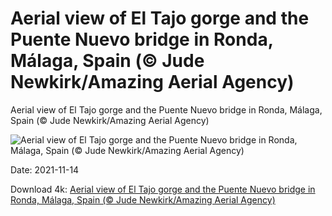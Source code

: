 # Aerial view of El Tajo gorge and the Puente Nuevo bridge in Ronda, Málaga, Spain (© Jude Newkirk/Amazing Aerial Agency)

Aerial view of El Tajo gorge and the Puente Nuevo bridge in Ronda, Málaga, Spain (© Jude Newkirk/Amazing Aerial Agency)

![Aerial view of El Tajo gorge and the Puente Nuevo bridge in Ronda, Málaga, Spain (© Jude Newkirk/Amazing Aerial Agency)](https://bing.com/th?id=OHR.ElTajo_EN-US9027914209_UHD.jpg&w=1024&h=576)

Date: 2021-11-14

Download 4k: [Aerial view of El Tajo gorge and the Puente Nuevo bridge in Ronda, Málaga, Spain (© Jude Newkirk/Amazing Aerial Agency)](https://bing.com/th?id=OHR.ElTajo_EN-US9027914209_UHD.jpg)


